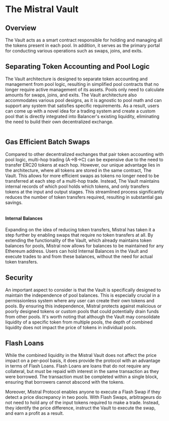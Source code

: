 # The Mistral Vault

## Overview <a href="#overview" id="overview"></a>

The Vault acts as a smart contract responsible for holding and managing all the tokens present in each pool. In addition, it serves as the primary portal for conducting various operations such as swaps, joins, and exits.

## Separating Token Accounting and Pool Logic <a href="#separating-token-accounting-and-pool-logic" id="separating-token-accounting-and-pool-logic"></a>

The Vault architecture is designed to separate token accounting and management from pool logic, resulting in simplified pool contracts that no longer require active management of its assets. Pools only need to calculate amounts for swaps, joins, and exits. The Vault architecture also accommodates various pool designs, as it is agnostic to pool math and can support any system that satisfies specific requirements. As a result, users can come up with a novel idea for a trading system and create a custom pool that is directly integrated into Balancer's existing liquidity, eliminating the need to build their own decentralized exchange.

<figure><img src="https://1718773110-files.gitbook.io/~/files/v0/b/gitbook-x-prod.appspot.com/o/spaces%2Friurf5v1s63ePRkLXbsZ%2Fuploads%2Fgit-blob-0676f94276c01842db6b9d7584d5d9892865a221%2Fvault.png?alt=media" alt=""><figcaption></figcaption></figure>

## Gas Efficient Batch Swaps <a href="#gas-efficient-batch-swaps" id="gas-efficient-batch-swaps"></a>

Compared to other decentralized exchanges that pair token accounting with pool logic, multi-hop trading (A->B->C) can be expensive due to the need to transfer ERC20 tokens at each hop. However, our unique advantage lies in the architecture, where all tokens are stored in the same contract, The Vault. This allows for more efficient swaps as tokens no longer need to be transferred at each step of a multi-hop trade. Instead, The Vault maintains internal records of which pool holds which tokens, and only transfers tokens at the input and output stages. This streamlined process significantly reduces the number of token transfers required, resulting in substantial gas savings.

<figure><img src="https://1718773110-files.gitbook.io/~/files/v0/b/gitbook-x-prod.appspot.com/o/spaces%2Friurf5v1s63ePRkLXbsZ%2Fuploads%2Fgit-blob-2232b6faf647159c30364344d50965de428ba565%2Fgascomparisonbatchswap.png?alt=media" alt=""><figcaption></figcaption></figure>

#### Internal Balances <a href="#internal-balances" id="internal-balances"></a>

Expanding on the idea of reducing token transfers, Mistral has taken it a step further by enabling swaps that require no token transfers at all. By extending the functionality of the Vault, which already maintains token balances for pools, Mistral now allows for balances to be maintained for any Ethereum address. Users can hold Internal Balances in the Vault and execute trades to and from these balances, without the need for actual token transfers.

## Security <a href="#security" id="security"></a>

An important aspect to consider is that the Vault is specifically designed to maintain the independence of pool balances. This is especially crucial in a permissionless system where any user can create their own tokens and pools. By ensuring this independence, Mistral protects against malicious or poorly designed tokens or custom pools that could potentially drain funds from other pools. It's worth noting that although the Vault may consolidate liquidity of a specific token from multiple pools, the depth of combined liquidity does not impact the price of tokens in individual pools.

## Flash Loans <a href="#flash-loans" id="flash-loans"></a>

While the combined liquidity in the Mistral Vault does not affect the price impact on a per-pool basis, it does provide the protocol with an advantage in terms of Flash Loans. Flash Loans are loans that do not require any collateral, but must be repaid with interest in the same transaction as they were borrowed. The transaction must be completed within a single block, ensuring that borrowers cannot abscond with the tokens.

Moreover, Mistral Protocol enables anyone to execute a Flash Swap if they detect a price discrepancy in two pools. With Flash Swaps, arbitrageurs do not need to hold any of the input tokens required to make a trade. Instead, they identify the price difference, instruct the Vault to execute the swap, and earn a profit as a result.
